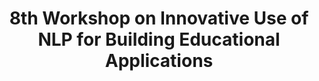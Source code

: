 ---
title: 8th Workshop on Innovative Use of NLP for Building Educational Applications
permalink: /bea/2013
redirect_from: /bea/8
redirect_to: https://www.cs.rochester.edu/~tetreaul/naacl-bea8.html
---